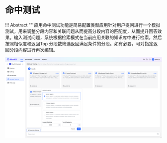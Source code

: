 
# 命中测试

!!! Abstract ""
    应用命中测试功能是简易配置类型应用针对用户提问进行一个模拟测试，用来调整分段内容和关联问题从而提高分段内容的匹配度，从而提升回答效果。输入测试问题，系统根据检索模式在当前应用关联的知识库中进行检索，然后按照相似度和返回Top 分段数筛选返回满足条件的分段。如有必要，可对指定返回分段内容进行再次编辑。 

![命中测试](../../img/app/app_hittesting.png)